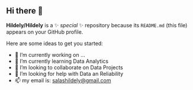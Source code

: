 ## Hi there 👋


**Hildely/Hildely** is a ✨ _special_ ✨ repository because its `README.md` (this file) appears on your GitHub profile.

Here are some ideas to get you started:

- 🔭 I’m currently working on ...
- 🌱 I’m currently learning Data Analytics
- 👯 I’m looking to collaborate on Data Projects
- 🤔 I’m looking for help with Data an Reliability
- 📫 my email is: salashildely@gmail.com
